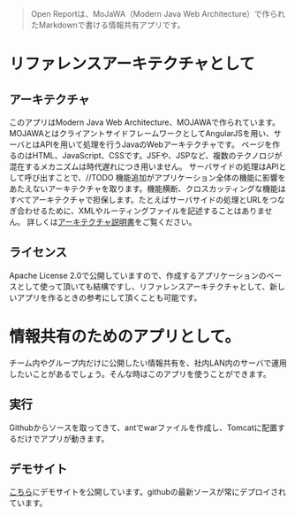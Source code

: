 > Open Reportは、MoJaWA（Modern Java Web Architecture）で作られたMarkdownで書ける情報共有アプリです。

# リファレンスアーキテクチャとして
## アーキテクチャ
このアプリはModern Java Web Architecture、MOJAWAで作られています。MOJAWAとはクライアントサイドフレームワークとしてAngularJSを用い、サーバとはAPIを用いて処理を行うJavaのWebアーキテクチャです。
ページを作るのはHTML、JavaScript、CSSです。JSFや、JSPなど、複数のテクノロジが混在するメカニズムは時代遅れにつき用いません。
サーバサイドの処理はAPIとして呼び出すことで、//TODO
機能追加がアプリケーション全体の機能に影響をあたえないアーキテクチャを取ります。機能横断、クロスカッティングな機能はすべてアーキテクチャで担保します。たとえばサーバサイドの処理とURLをつなぎ合わせるために、XMLやルーティングファイルを記述することはありません。
詳しくは[アーキテクチャ説明書](https://github.com/ukiuni/CMS/blob/master/doc/%E3%82%BD%E3%83%95%E3%83%88%E3%82%A6%E3%82%A7%E3%82%A2%E3%82%A2%E3%83%BC%E3%82%AD%E3%83%86%E3%82%AF%E3%83%81%E3%83%A3%E8%AA%AC%E6%98%8E%E6%9B%B8.odt)をご覧ください。

## ライセンス
Apache License 2.0で公開していますので、作成するアプリケーションのベースとして使って頂いても結構ですし、リファレンスアーキテクチャとして、新しいアプリを作るときの参考にして頂くことも可能です。

# 情報共有のためのアプリとして。
チーム内やグループ内だけに公開したい情報共有を、社内LAN内のサーバで運用したいことがあるでしょう。そんな時はこのアプリを使うことができます。
## 実行
Githubからソースを取ってきて、antでwarファイルを作成し、Tomcatに配置するだけでアプリが動きます。

## デモサイト
[こちら](http://openreport.ukiuni.cloudbees.net/)にデモサイトを公開しています。githubの最新ソースが常にデプロイされています。






 




